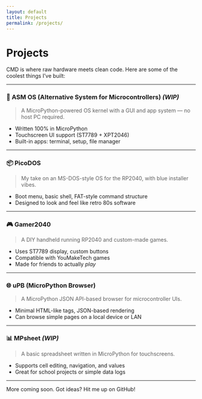 ```yaml
---
layout: default
title: Projects
permalink: /projects/
---
```


# Projects

CMD is where raw hardware meets clean code. Here are some of the coolest things I’ve built:

---

### 🔧 ASM OS (Alternative System for Microcontrollers) *(WIP)*

> A MicroPython-powered OS kernel with a GUI and app system — no host PC required.

- Written 100% in MicroPython
- Touchscreen UI support (ST7789 + XPT2046)
- Built-in apps: terminal, setup, file manager

---

### 📦 PicoDOS

> My take on an MS-DOS-style OS for the RP2040, with blue installer vibes.

- Boot menu, basic shell, FAT-style command structure
- Designed to look and feel like retro 80s software

---

### 🎮 Gamer2040

> A DIY handheld running RP2040 and custom-made games.

- Uses ST7789 display, custom buttons
- Compatible with YouMakeTech games
- Made for friends to actually *play*

---

### 🌐 uPB (MicroPython Browser)

> A MicroPython JSON API-based browser for microcontroller UIs.

- Minimal HTML-like tags, JSON-based rendering
- Can browse simple pages on a local device or LAN

---

### 📊 MPsheet *(WIP)*

> A basic spreadsheet written in MicroPython for touchscreens.

- Supports cell editing, navigation, and values
- Great for school projects or simple data logs

---

More coming soon. Got ideas? Hit me up on GitHub!

